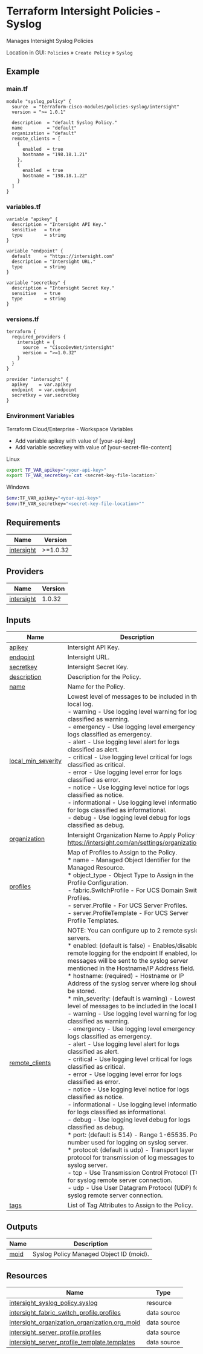 <!-- BEGIN_TF_DOCS -->
# Terraform Intersight Policies - Syslog
Manages Intersight Syslog Policies

Location in GUI:
`Policies` » `Create Policy` » `Syslog`

## Example

### main.tf
```hcl
module "syslog_policy" {
  source  = "terraform-cisco-modules/policies-syslog/intersight"
  version = ">= 1.0.1"

  description  = "default Syslog Policy."
  name         = "default"
  organization = "default"
  remote_clients = [
    {
      enabled  = true
      hostname = "198.18.1.21"
    },
    {
      enabled  = true
      hostname = "198.18.1.22"
    }
  ]
}
```

### variables.tf
```hcl
variable "apikey" {
  description = "Intersight API Key."
  sensitive   = true
  type        = string
}

variable "endpoint" {
  default     = "https://intersight.com"
  description = "Intersight URL."
  type        = string
}

variable "secretkey" {
  description = "Intersight Secret Key."
  sensitive   = true
  type        = string
}
```

### versions.tf
```hcl
terraform {
  required_providers {
    intersight = {
      source  = "CiscoDevNet/intersight"
      version = ">=1.0.32"
    }
  }
}

provider "intersight" {
  apikey    = var.apikey
  endpoint  = var.endpoint
  secretkey = var.secretkey
}
```

### Environment Variables

Terraform Cloud/Enterprise - Workspace Variables
- Add variable apikey with value of [your-api-key]
- Add variable secretkey with value of [your-secret-file-content]

Linux
```bash
export TF_VAR_apikey="<your-api-key>"
export TF_VAR_secretkey=`cat <secret-key-file-location>`
```

Windows
```bash
$env:TF_VAR_apikey="<your-api-key>"
$env:TF_VAR_secretkey="<secret-key-file-location>""
```


## Requirements

| Name | Version |
|------|---------|
| <a name="requirement_intersight"></a> [intersight](#requirement\_intersight) | >=1.0.32 |
## Providers

| Name | Version |
|------|---------|
| <a name="provider_intersight"></a> [intersight](#provider\_intersight) | 1.0.32 |
## Inputs

| Name | Description | Type | Default | Required |
|------|-------------|------|---------|:--------:|
| <a name="input_apikey"></a> [apikey](#input\_apikey) | Intersight API Key. | `string` | n/a | yes |
| <a name="input_endpoint"></a> [endpoint](#input\_endpoint) | Intersight URL. | `string` | `"https://intersight.com"` | no |
| <a name="input_secretkey"></a> [secretkey](#input\_secretkey) | Intersight Secret Key. | `string` | n/a | yes |
| <a name="input_description"></a> [description](#input\_description) | Description for the Policy. | `string` | `""` | no |
| <a name="input_name"></a> [name](#input\_name) | Name for the Policy. | `string` | `"default"` | no |
| <a name="input_local_min_severity"></a> [local\_min\_severity](#input\_local\_min\_severity) | Lowest level of messages to be included in the local log.<br>  - warning - Use logging level warning for logs classified as warning.<br>  - emergency - Use logging level emergency for logs classified as emergency.<br>  - alert - Use logging level alert for logs classified as alert.<br>  - critical - Use logging level critical for logs classified as critical.<br>  - error - Use logging level error for logs classified as error.<br>  - notice - Use logging level notice for logs classified as notice.<br>  - informational - Use logging level informational for logs classified as informational.<br>  - debug - Use logging level debug for logs classified as debug. | `string` | `"warning"` | no |
| <a name="input_organization"></a> [organization](#input\_organization) | Intersight Organization Name to Apply Policy to.  https://intersight.com/an/settings/organizations/. | `string` | `"default"` | no |
| <a name="input_profiles"></a> [profiles](#input\_profiles) | Map of Profiles to Assign to the Policy.<br>* name - Managed Object Identifier for the Managed Resource.<br>* object\_type - Object Type to Assign in the Profile Configuration.<br>  - fabric.SwitchProfile - For UCS Domain Switch Profiles.<br>  - server.Profile - For UCS Server Profiles.<br>  - server.ProfileTemplate - For UCS Server Profile Templates. | <pre>list(object(<br>    {<br>      name        = string<br>      object_type = string<br>    }<br>  ))</pre> | `[]` | no |
| <a name="input_remote_clients"></a> [remote\_clients](#input\_remote\_clients) | NOTE: You can configure up to 2 remote syslog servers.<br>* enabled: (default is false) - Enables/disables remote logging for the endpoint If enabled, log messages will be sent to the syslog server mentioned in the Hostname/IP Address field.<br>* hostname: (required) - Hostname or IP Address of the syslog server where log should be stored.<br>* min\_severity: (default is warning) - Lowest level of messages to be included in the local log.<br>  - warning - Use logging level warning for logs classified as warning.<br>  - emergency - Use logging level emergency for logs classified as emergency.<br>  - alert - Use logging level alert for logs classified as alert.<br>  - critical - Use logging level critical for logs classified as critical.<br>  - error - Use logging level error for logs classified as error.<br>  - notice - Use logging level notice for logs classified as notice.<br>  - informational - Use logging level informational for logs classified as informational.<br>  - debug - Use logging level debug for logs classified as debug.<br>* port: (default is 514) - Range 1-65535.  Port number used for logging on syslog server.<br>* protocol: (default is udp) - Transport layer protocol for transmission of log messages to syslog server.<br>  - tcp - Use Transmission Control Protocol (TCP) for syslog remote server connection.<br>  - udp - Use User Datagram Protocol (UDP) for syslog remote server connection. | <pre>list(object(<br>    {<br>      enabled      = optional(bool)<br>      hostname     = string<br>      min_severity = optional(string)<br>      port         = optional(number)<br>      protocol     = optional(string)<br>    }<br>  ))</pre> | `[]` | no |
| <a name="input_tags"></a> [tags](#input\_tags) | List of Tag Attributes to Assign to the Policy. | `list(map(string))` | `[]` | no |
## Outputs

| Name | Description |
|------|-------------|
| <a name="output_moid"></a> [moid](#output\_moid) | Syslog Policy Managed Object ID (moid). |
## Resources

| Name | Type |
|------|------|
| [intersight_syslog_policy.syslog](https://registry.terraform.io/providers/CiscoDevNet/intersight/latest/docs/resources/syslog_policy) | resource |
| [intersight_fabric_switch_profile.profiles](https://registry.terraform.io/providers/CiscoDevNet/intersight/latest/docs/data-sources/fabric_switch_profile) | data source |
| [intersight_organization_organization.org_moid](https://registry.terraform.io/providers/CiscoDevNet/intersight/latest/docs/data-sources/organization_organization) | data source |
| [intersight_server_profile.profiles](https://registry.terraform.io/providers/CiscoDevNet/intersight/latest/docs/data-sources/server_profile) | data source |
| [intersight_server_profile_template.templates](https://registry.terraform.io/providers/CiscoDevNet/intersight/latest/docs/data-sources/server_profile_template) | data source |
<!-- END_TF_DOCS -->
